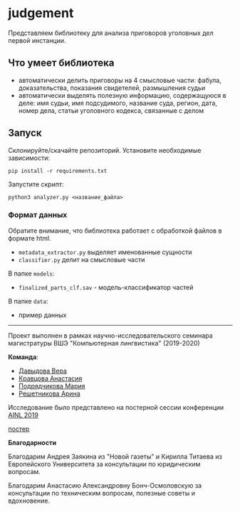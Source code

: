 # judgement

Представляем библиотеку для анализа приговоров уголовных дел первой инстанции.

## Что умеет библиотека
- автоматически делить приговоры на 4 смысловые части: фабула, доказательства, показания свидетелей, размышления судьи
- автоматически выделять полезную информацию, содержащуюся в деле: имя судьи, имя подсудимого, название суда, регион, дата, номер дела, статьи уголовного кодекса, связанные с делом

## Запуск
Склонируйте/скачайте репозиторий.
Установите необходимые зависимости:
```
pip install -r requirements.txt
```
Запустите скрипт:
```
python3 analyzer.py <название_файла>
```
### Формат данных
Обратите внимание, что библиотека работает с обработкой файлов в формате html.

- `metadata_extractor.py` выделяет именованные сущности
- `classifier.py` делит на смысловые части

В папке `models`:
- `finalized_parts_clf.sav` - модель-классификатор частей

В папке `data`:
- пример данных

-----

Проект выполнен в рамках научно-исследовательского семинара магистратуры ВШЭ "Компьютерная лингвистика" (2019-2020)

**Команда**:
- [Давыдова Вера](https://github.com/Veranchos)
- [Кравцова Анастасия](https://github.com/AnastasijaKravtsova)
- [Подрядчикова Мария](https://github.com/laidhimonthegreen)
- [Решетникова Арина](https://github.com/jackashore)

Исследование было представлено на постерной сессии конференции [AINL 2019](https://ainlconf.ru/2019/program)

[постер](https://github.com/HSEJUDGMENT/judgement/blob/master/poster.pdf)

**Благодарности**

Благодарим Андрея Заякина из "Новой газеты" и Кирилла Титаева из Европейского Университета за консультации по юридическим вопросам.

Благодарим Анастасию Александровну Бонч-Осмоловскую за консультации по техническим вопросам, полезные советы и вдохновение.
